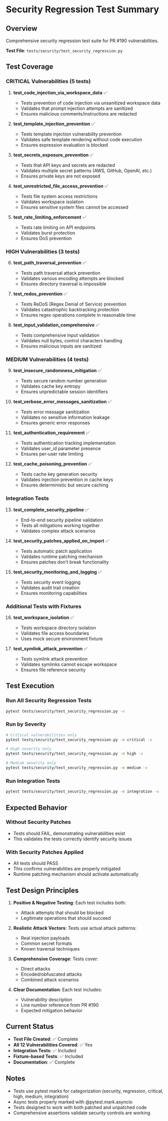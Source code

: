 # Security Regression Test Summary

## Overview
Comprehensive security regression test suite for PR #190 vulnerabilities.

**Test File**: `tests/security/test_security_regression.py`

## Test Coverage

### CRITICAL Vulnerabilities (5 tests)

1. **test_code_injection_via_workspace_data** ✅
   - Tests prevention of code injection via unsanitized workspace data
   - Validates that prompt injection attempts are sanitized
   - Ensures malicious comments/instructions are redacted

2. **test_template_injection_prevention** ✅
   - Tests template injection vulnerability prevention
   - Validates safe template rendering without code execution
   - Ensures expression evaluation is blocked

3. **test_secrets_exposure_prevention** ✅
   - Tests that API keys and secrets are redacted
   - Validates multiple secret patterns (AWS, GitHub, OpenAI, etc.)
   - Ensures private keys are not exposed

4. **test_unrestricted_file_access_prevention** ✅
   - Tests file system access restrictions
   - Validates workspace isolation
   - Ensures sensitive system files cannot be accessed

5. **test_rate_limiting_enforcement** ✅
   - Tests rate limiting on API endpoints
   - Validates burst protection
   - Ensures DoS prevention

### HIGH Vulnerabilities (3 tests)

6. **test_path_traversal_prevention** ✅
   - Tests path traversal attack prevention
   - Validates various encoding attempts are blocked
   - Ensures directory traversal is impossible

7. **test_redos_prevention** ✅
   - Tests ReDoS (Regex Denial of Service) prevention
   - Validates catastrophic backtracking protection
   - Ensures regex operations complete in reasonable time

8. **test_input_validation_comprehensive** ✅
   - Tests comprehensive input validation
   - Validates null bytes, control characters handling
   - Ensures malicious inputs are sanitized

### MEDIUM Vulnerabilities (4 tests)

9. **test_insecure_randomness_mitigation** ✅
   - Tests secure random number generation
   - Validates cache key entropy
   - Ensures unpredictable session identifiers

10. **test_verbose_error_messages_sanitization** ✅
    - Tests error message sanitization
    - Validates no sensitive information leakage
    - Ensures generic error responses

11. **test_authentication_requirement** ✅
    - Tests authentication tracking implementation
    - Validates user_id parameter presence
    - Ensures per-user rate limiting

12. **test_cache_poisoning_prevention** ✅
    - Tests cache key generation security
    - Validates injection prevention in cache keys
    - Ensures deterministic but secure caching

### Integration Tests

13. **test_complete_security_pipeline** ✅
    - End-to-end security pipeline validation
    - Tests all mitigations working together
    - Validates complex attack scenarios

14. **test_security_patches_applied_on_import** ✅
    - Tests automatic patch application
    - Validates runtime patching mechanism
    - Ensures patches don't break functionality

15. **test_security_monitoring_and_logging** ✅
    - Tests security event logging
    - Validates audit trail creation
    - Ensures monitoring capabilities

### Additional Tests with Fixtures

16. **test_workspace_isolation** ✅
    - Tests workspace directory isolation
    - Validates file access boundaries
    - Uses mock secure environment fixture

17. **test_symlink_attack_prevention** ✅
    - Tests symlink attack prevention
    - Validates symlinks cannot escape workspace
    - Ensures file reference security

## Test Execution

### Run All Security Regression Tests
```bash
pytest tests/security/test_security_regression.py -v
```

### Run by Severity
```bash
# Critical vulnerabilities only
pytest tests/security/test_security_regression.py -m critical -v

# High severity only  
pytest tests/security/test_security_regression.py -m high -v

# Medium severity only
pytest tests/security/test_security_regression.py -m medium -v
```

### Run Integration Tests
```bash
pytest tests/security/test_security_regression.py -m integration -v
```

## Expected Behavior

### Without Security Patches
- Tests should FAIL, demonstrating vulnerabilities exist
- This validates the tests correctly identify security issues

### With Security Patches Applied
- All tests should PASS
- This confirms vulnerabilities are properly mitigated
- Runtime patching mechanism should activate automatically

## Test Design Principles

1. **Positive & Negative Testing**: Each test includes both:
   - Attack attempts that should be blocked
   - Legitimate operations that should succeed

2. **Realistic Attack Vectors**: Tests use actual attack patterns:
   - Real injection payloads
   - Common secret formats
   - Known traversal techniques

3. **Comprehensive Coverage**: Tests cover:
   - Direct attacks
   - Encoded/obfuscated attacks
   - Combined attack scenarios

4. **Clear Documentation**: Each test includes:
   - Vulnerability description
   - Line number reference from PR #190
   - Expected mitigation behavior

## Current Status

- **Test File Created**: ✅ Complete
- **All 12 Vulnerabilities Covered**: ✅ Yes
- **Integration Tests**: ✅ Included
- **Fixture-based Tests**: ✅ Included
- **Documentation**: ✅ Complete

## Notes

- Tests use pytest marks for categorization (security, regression, critical, high, medium, integration)
- Async tests properly marked with @pytest.mark.asyncio
- Tests designed to work with both patched and unpatched code
- Comprehensive assertions validate security controls are working
